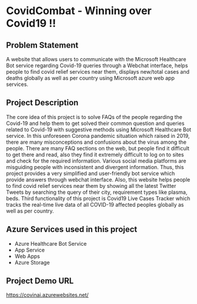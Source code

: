 # CovidCombat - Winning over Covid19 !!

## Problem Statement
A website that allows users to communicate with the Microsoft Healthcare Bot service regarding Covid-19 queries through a Webchat interface, helps people to find covid relief services near them, displays new/total cases and deaths globally as well as per country using Microsoft azure web app services.

## Project Description
The core idea of this project is to solve FAQs of the people regarding the Covid-19 and help them to get solved their common question and queries related to Covid-19 with suggestive methods using Microsoft Healthcare Bot service. In this unforeseen Corona pandemic situation which raised in 2019, there are many misconceptions and confusions about the virus among the people. There are many FAQ sections on the web, but people find it difficult to get there and read, also they find it extremely difficult to log on to sites and check for the required information. Various social media platforms are misguiding people with inconsistent and divergent information. Thus, this project provides a very simplified and user-friendly bot service which provide answers through webchat interface. Also, this website helps people to find covid relief services near them by showing all the latest Twitter Tweets by searching the query of their city, requirement types like plasma, beds. Third functionality of this project is Covid19 Live Cases Tracker which tracks the real-time live data of all COVID-19 affected peoples globally as well as per country. 

## Azure Services used in this project
- Azure Healthcare Bot Service
- App Service
- Web Apps
- Azure Storage

## Project Demo URL
https://covinai.azurewebsites.net/
